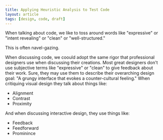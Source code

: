 ```yaml
---
title: Applying Heuristic Analysis to Test Code
layout: article
tags: [design, code, draft]
---
```


When talking about code, we like to toss around words like "expressive" or
"intent revealing" or "clean" or "well-structured."

This is often navel-gazing.

When discussing code, we coould adopt the same rigor that professional designers
use when discussing their creations. Most great designers don't use subjective
terms like "expressive" or "clean" to give feedback about their work. Sure, they
may use them to describe their overarching design goal: "A grungy interface that
evokes a counter-cultural feeling." When critiquing visual design they talk
about things like:
  * Alignment
  * Contrast
  * Proximity

And when discussing interactive design, they use things like:
  * Feedback
  * Feedforward
  * Prominince


